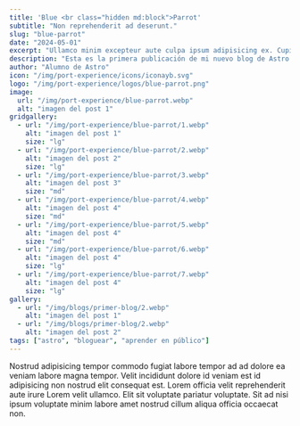 ```yaml
---
title: 'Blue <br class="hidden md:block">Parrot'
subtitle: "Non reprehenderit ad deserunt."
slug: "blue-parrot"
date: "2024-05-01"
excerpt: "Ullamco minim excepteur aute culpa ipsum adipisicing ex. Cupidatat incididunt eu laborum ut. Lorem excepteur enim <br><br> excepteur dolore eiusmod sint duis nostrud amet officia Lorem deserunt quis. Non reprehenderit ad nisi nisi ut adipisicing deserunt."
description: "Esta es la primera publicación de mi nuevo blog de Astro."
author: "Alumno de Astro"
icon: "/img/port-experience/icons/iconayb.svg"
logo: "/img/port-experience/logos/blue-parrot.png"
image:
  url: "/img/port-experience/blue-parrot.webp"
  alt: "imagen del post 1"
gridgallery:
  - url: "/img/port-experience/blue-parrot/1.webp"
    alt: "imagen del post 1"
    size: "lg"
  - url: "/img/port-experience/blue-parrot/2.webp"
    alt: "imagen del post 2"
    size: "lg"
  - url: "/img/port-experience/blue-parrot/3.webp"
    alt: "imagen del post 3"
    size: "md"
  - url: "/img/port-experience/blue-parrot/4.webp"
    alt: "imagen del post 4"
    size: "md"
  - url: "/img/port-experience/blue-parrot/5.webp"
    alt: "imagen del post 4"
    size: "md"
  - url: "/img/port-experience/blue-parrot/6.webp"
    alt: "imagen del post 4"
    size: "lg"
  - url: "/img/port-experience/blue-parrot/7.webp"
    alt: "imagen del post 4"
    size: "lg"
gallery:
  - url: "/img/blogs/primer-blog/2.webp"
    alt: "imagen del post 1"
  - url: "/img/blogs/primer-blog/2.webp"
    alt: "imagen del post 2"
tags: ["astro", "bloguear", "aprender en público"]
---
```



Nostrud adipisicing tempor commodo fugiat labore tempor ad ad dolore ea veniam labore magna tempor. Velit incididunt dolore id veniam est id adipisicing non nostrud elit consequat est. Lorem officia velit reprehenderit aute irure Lorem velit ullamco. Elit sit voluptate pariatur voluptate. Sit ad nisi ipsum voluptate minim labore amet nostrud cillum aliqua officia occaecat non.